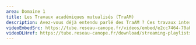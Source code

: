 ```yaml
---
area: Domaine 1
title: Les Travaux académiques mutualisés (TraAM)
description: Avez-vous déjà entendu parlé des TraAM ? Ces travaux inter-académiques menés par des enseignants du premier et du second degré abordent des thèmes émergents du numérique éducatif et proposent des scénarios pédagogiques associés. Plus de détails dans cette vidéo !
videoEmbedSrc: https://tube.reseau-canope.fr/videos/embed/e2cc7464-70ab-4f8c-a069-5112c2896477
videoDLHref: https://tube.reseau-canope.fr/download/streaming-playlists/hls/videos/e2cc7464-70ab-4f8c-a069-5112c2896477-1080-fragmented.mp4
---
```

